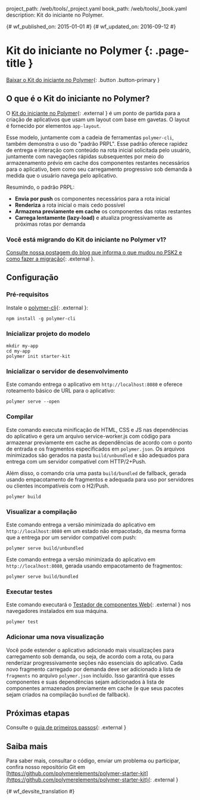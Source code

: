 project_path: /web/tools/_project.yaml
book_path: /web/tools/_book.yaml
description: Kit do iniciante no Polymer.

{# wf_published_on: 2015-01-01 #}
{# wf_updated_on: 2016-09-12 #}

# Kit do iniciante no Polymer {: .page-title }

[Baixar o Kit do iniciante no Polymer](https://github.com/polymerelements/polymer-starter-kit/releases){: .button .button-primary }

## O que é o Kit do iniciante no Polymer?

O [Kit do iniciante no Polymer](https://github.com/PolymerElements/polymer-starter-kit){: .external }
é um ponto de partida para a criação de aplicativos que usam um layout com base em gavetas. O layout 
é fornecido por elementos `app-layout`.

Esse modelo, juntamente com a cadeia de ferramentas `polymer-cli`, também demonstra o uso
do "padrão PRPL". Esse padrão oferece rapidez de entrega e interação com
conteúdo na rota inicial solicitada pelo usuário, juntamente com navegações rápidas
subsequentes por meio do armazenamento prévio em cache dos componentes restantes necessários para o aplicativo, bem como
seu carregamento progressivo sob demanda à medida que o usuário navega pelo aplicativo.

Resumindo, o padrão PRPL:

* **Envia por push** os componentes necessários para a rota inicial
* **Renderiza** a rota inicial o mais cedo possível
* **Armazena previamente em cache** os componentes das rotas restantes
* **Carrega lentamente (lazy-load)** e atualiza progressivamente as próximas rotas por demanda

### Você está migrando do Kit do iniciante no Polymer v1?

[Consulte nossa postagem do blog que informa o que mudou no PSK2 e como fazer a migração](https://www.polymer-project.org/1.0/blog/2016-08-18-polymer-starter-kit-or-polymer-cli.html){: .external }.

## Configuração

### Pré-requisitos

Instale o [polymer-cli](https://github.com/Polymer/polymer-cli){: .external }:

    npm install -g polymer-cli

### Inicializar projeto do modelo

    mkdir my-app
    cd my-app
    polymer init starter-kit

### Inicializar o servidor de desenvolvimento

Este comando entrega o aplicativo em `http://localhost:8080` e oferece roteamento básico
de URL para o aplicativo:

    polymer serve --open


### Compilar

Este comando executa minificação de HTML, CSS e JS nas dependências
do aplicativo e gera um arquivo service-worker.js com código para armazenar previamente em cache
as dependências de acordo com o ponto de entrada e os fragmentos especificados em `polymer.json`.
Os arquivos minimizados são gerados na pasta `build/unbundled` e são adequados
para entrega com um servidor compatível com HTTP/2+Push.

Além disso, o comando cria uma pasta `build/bundled` de fallback,
gerada usando empacotamento de fragmentos e adequada para uso por
servidores ou clientes incompatíveis com o H2/Push.

    polymer build

### Visualizar a compilação

Este comando entrega a versão minimizada do aplicativo em `http://localhost:8080`
em um estado não empacotado, da mesma forma que a entrega por um servidor compatível com push:

    polymer serve build/unbundled

Este comando entrega a versão minimizada do aplicativo em `http://localhost:8080`,
gerada usando empacotamento de fragmentos:

    polymer serve build/bundled

### Executar testes

Este comando executará o
[Testador de componentes Web](https://github.com/Polymer/web-component-tester){: .external } nos
navegadores instalados em sua máquina.

    polymer test

### Adicionar uma nova visualização

Você pode estender o aplicativo adicionado mais visualizações para carregamento sob demanda,
ou seja, de acordo com a rota, ou para renderizar progressivamente seções não essenciais
do aplicativo.  Cada novo fragmento carregado por demanda deve ser adicionado à
lista de `fragments` no arquivo `polymer.json` incluído.  Isso garantirá que
esses componentes e suas dependências sejam adicionados à lista de componentes
armazenados previamente em cache (e que seus pacotes sejam criados na compilação `bundled` de fallback).

## Próximas etapas

Consulte o [guia de primeiros passos](https://www.polymer-project.org/1.0/start/toolbox/set-up){: .external }

## Saiba mais

Para saber mais, consultar o código, enviar um problema ou participar, confira
nosso repositório Git em [https://github.com/polymerelements/polymer-starter-kit](https://github.com/polymerelements/polymer-starter-kit){: .external }


{# wf_devsite_translation #}
